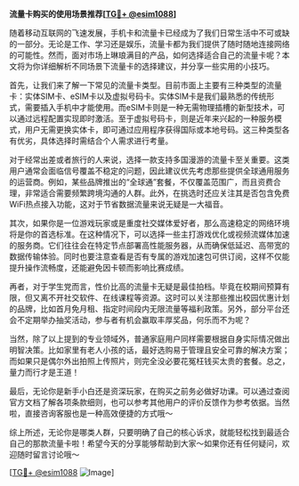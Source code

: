 **流量卡购买的使用场景推荐[[TG💪+ @esim1088](https://t.me/s/esim1088)]**

随着移动互联网的飞速发展，手机卡和流量卡已经成为了我们日常生活中不可或缺的一部分。无论是工作、学习还是娱乐，流量卡都为我们提供了随时随地连接网络的可能性。然而，面对市场上琳琅满目的产品，如何选择适合自己的流量卡呢？本文将为你详细解析不同场景下流量卡的选择建议，并分享一些实用的小技巧。

首先，让我们来了解一下常见的流量卡类型。目前市面上主要有三种类型的流量卡：实体SIM卡、eSIM卡以及虚拟号码卡。实体SIM卡是我们最熟悉的传统形式，需要插入手机中才能使用。而eSIM卡则是一种无需物理插槽的新型技术，可以通过远程配置实现即时激活。至于虚拟号码卡，则是近年来兴起的一种服务模式，用户无需更换实体卡，即可通过应用程序获得国际或本地号码。这三种类型各有优劣，具体选择时需结合个人需求进行考量。

对于经常出差或者旅行的人来说，选择一款支持多国漫游的流量卡至关重要。这类用户通常会面临信号覆盖不稳定的问题，因此建议优先考虑那些提供全球通用服务的运营商。例如，某些品牌推出的“全球通”套餐，不仅覆盖范围广，而且资费合理，非常适合需要频繁跨境沟通的人群。此外，在挑选时还应关注其是否包含免费WiFi热点接入功能，这对于节省数据流量来说无疑是一大福音。

其次，如果你是一位游戏玩家或是重度社交媒体爱好者，那么高速稳定的网络环境将是你的首选标准。在这种情况下，可以选择一些主打游戏优化或视频流媒体加速的服务商。它们往往会在特定节点部署高性能服务器，从而确保低延迟、高带宽的数据传输体验。同时也要注意查看是否有专属的游戏加速包可供订阅，这样不仅能提升操作流畅度，还能避免因卡顿而影响比赛成绩。

再者，对于学生党而言，性价比高的流量卡无疑是最佳拍档。毕竟在校期间预算有限，但又离不开社交软件、在线课程等资源。这时可以关注那些推出校园优惠计划的品牌，比如首月免月租、指定时间段内无限流量等福利政策。另外，部分平台还会不定期举办抽奖活动，参与者有机会赢取丰厚奖品，何乐而不为呢？

当然，除了以上提到的专业领域外，普通家庭用户同样需要根据自身实际情况做出明智决策。比如家里有老人小孩的话，最好选购易于管理且安全可靠的解决方案；而如果只是偶尔外出拍照上传照片，则完全没必要花冤枉钱买太贵的套餐。总之，量力而行才是王道！

最后，无论你是新手小白还是资深玩家，在购买之前务必做好功课。可以通过查阅官方文档了解各项条款细则，也可以参考其他用户的评价反馈作为参考依据。当然啦，直接咨询客服也是一种高效便捷的方式哦～

综上所述，无论你是哪类人群，只要明确了自己的核心诉求，就能轻松找到最适合自己的那款流量卡啦！希望今天的分享能够帮助到大家～如果你还有任何疑问，欢迎随时留言讨论哦～

[[TG💪+ @esim1088](https://t.me/s/esim1088) ![Image](https://i.postimg.cc/4NQfJmqS/Snipaste-2025-05-13-00-14-12.png)]